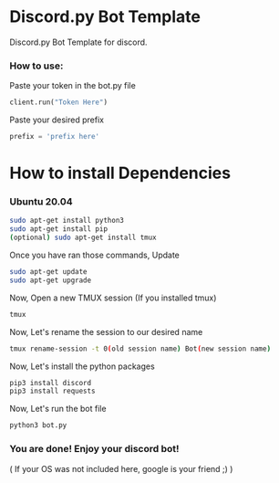 # Discord.py Bot Template
Discord.py Bot Template for discord.

### How to use:

Paste your token in the bot.py file
```python
client.run("Token Here")
```

Paste your desired prefix
```python
prefix = 'prefix here'
 ```
 
# How to install Dependencies

### Ubuntu 20.04
```bash 
sudo apt-get install python3
sudo apt-get install pip
(optional) sudo apt-get install tmux
```

Once you have ran those commands, Update

```bash 
sudo apt-get update
sudo apt-get upgrade
```

Now, Open a new TMUX session (If you installed tmux)

```bash
tmux
```

Now, Let's rename the session to our desired name

```bash
tmux rename-session -t 0(old session name) Bot(new session name)
```

Now, Let's install the python packages
```bash
pip3 install discord
pip3 install requests
```

Now, Let's run the bot file
```bash
python3 bot.py
```

### You are done! Enjoy your discord bot!
( If your OS was not included here, google is your friend ;) )

